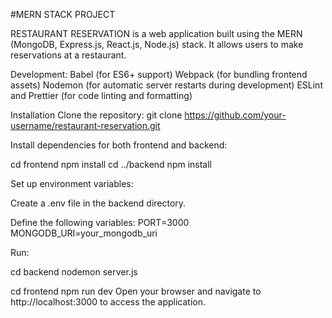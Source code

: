 #MERN STACK PROJECT

RESTAURANT RESERVATION is a web application built using the MERN (MongoDB, Express.js, React.js, Node.js) stack. It allows users to make reservations at a restaurant.


Development:
Babel (for ES6+ support)
Webpack (for bundling frontend assets)
Nodemon (for automatic server restarts during development)
ESLint and Prettier (for code linting and formatting)

Installation
Clone the repository:
git clone https://github.com/your-username/restaurant-reservation.git



Install dependencies for both frontend and backend:

cd frontend
npm install
cd ../backend
npm install


Set up environment variables:

Create a .env file in the backend directory.

Define the following variables:
PORT=3000
MONGODB_URI=your_mongodb_uri


Run:

cd backend
nodemon server.js


cd frontend
npm run dev
Open your browser and navigate to http://localhost:3000 to access the application.